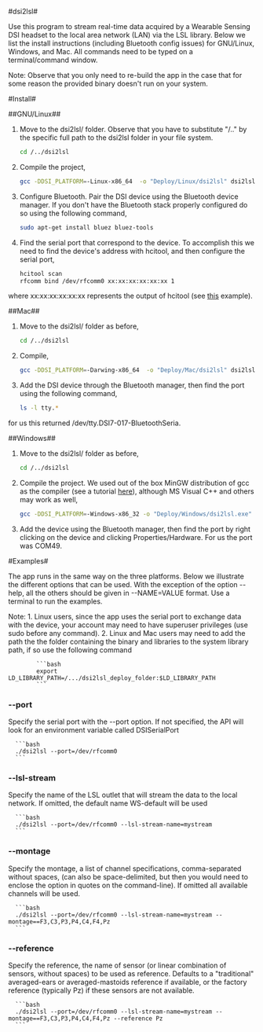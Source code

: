 #dsi2lsl#

Use this program to stream real-time data acquired by a Wearable Sensing DSI headset to the local area network (LAN) via the LSL library.
Below we list the install instructions (including Bluetooth config issues) for GNU/Linux, Windows, and Mac. All commands need to be typed
on a terminal/command window.

Note: Observe that you only need to re-build the app in the case that for some reason the provided binary doesn't run on your system.

#Install#

##GNU/Linux##

1. Move to the dsi2lsl/ folder. Observe that you have to substitute "/.." by the specific full path to the dsi2lsl folder in your file system.

      ```bash
      cd /../dsi2lsl
      ```

2. Compile the project,

      ```bash
      gcc -DDSI_PLATFORM=-Linux-x86_64  -o "Deploy/Linux/dsi2lsl" dsi2lsl.c  DSI_API_Loader.c -ldl  -L /../dsi2lsl/Deploy/Linux -llsl
      ```

3. Configure Bluetooth. Pair the DSI device using the Bluetooth device manager. If you don't have the Bluetooth stack properly configured do so using the following command,

      ```bash
      sudo apt-get install bluez bluez-tools
      ```

4. Find the serial port that correspond to the device. To accomplish this we need to find the device's address with hcitool,
  and then configure the serial port,

      ```bash
      hcitool scan
      rfcomm bind /dev/rfcomm0 xx:xx:xx:xx:xx:xx 1
      ```

where xx:xx:xx:xx:xx:xx represents the output of hcitool (see [this](http://www.westernwillow.com/cms/blog/franco/creating-bluetooth-serial-port-ubuntu) example).


##Mac##

1. Move to the dsi2lsl/ folder as before,

      ```bash
      cd /../dsi2lsl
      ```

2. Compile,

      ```bash
      gcc -DDSI_PLATFORM=-Darwing-x86_64  -o "Deploy/Mac/dsi2lsl" dsi2lsl.c  DSI_API_Loader.c -ldl  -L /../dsi2lsl/Deploy/Mac -llsl64
      ```

3. Add the DSI device through the Bluetooth manager, then find the port using the following command,

      ```bash
      ls -l tty.*
      ```
      
for us this returned /dev/tty.DSI7-017-BluetoothSeria.


##Windows##

1. Move to the dsi2lsl/ folder as before,

      ```bash
      cd /../dsi2lsl
      ```

2. Compile the project. We used out of the box MinGW distribution of gcc as the compiler (see a tutorial [here](http://www.mingw.org/wiki/howto_install_the_mingw_gcc_compiler_suite)), although MS Visual C++ and others may work as well,

      ```bash
      gcc -DDSI_PLATFORM=-Windows-x86_32 -o "Deploy/Windows/dsi2lsl.exe" dsi2lsl.c  DSI_API_Loader.c -ldl  -L /../dsi2lsl/Deploy/Windows -llsl32
      ```

3. Add the device using the Bluetooth manager, then find the port by right clicking on the device and clicking Properties/Hardware. For us the port was COM49.


#Examples#

The app runs in the same way on the three platforms. Below we illustrate the different options that can be used. With the exception of the option --help, all the others should be given in --NAME=VALUE format. Use a terminal to run the examples.

Note:
      1. Linux users, since the app uses the serial port to exchange data with the device, your account may need to have superuser privileges (use sudo before any command).
      2. Linux and Mac users may need to add the path the the folder containing the binary and libraries to the system library path, if so use the following command
      
            ```bash
            export LD_LIBRARY_PATH=/.../dsi2lsl_deploy_folder:$LD_LIBRARY_PATH
            ```

### --port ###
Specify the serial port with the --port option. If not specified, the API will look for an environment variable called DSISerialPort

      ```bash
      ./dsi2lsl --port=/dev/rfcomm0
      ```

### --lsl-stream ###
Specify the name of the LSL outlet that will stream the data to the local network. If omitted, the default name WS-default will be used

      ```bash
      ./dsi2lsl --port=/dev/rfcomm0 --lsl-stream-name=mystream
      ```

### --montage ###
Specify the montage, a list of channel specifications, comma-separated without spaces, (can also be space-delimited, but then you would need to enclose the option in quotes on the command-line). If omitted all available channels will be used.

      ```bash
      ./dsi2lsl --port=/dev/rfcomm0 --lsl-stream-name=mystream --montage==F3,C3,P3,P4,C4,F4,Pz
      ```

### --reference ###
Specify the reference, the name of sensor (or linear combination of sensors, without spaces) to be used as reference. Defaults to a \"traditional\" averaged-ears or averaged-mastoids reference if available, or the factory reference (typically Pz) if these sensors are not available.

      ```bash
      ./dsi2lsl --port=/dev/rfcomm0 --lsl-stream-name=mystream --montage==F3,C3,P3,P4,C4,F4,Pz --reference Pz
      ```
